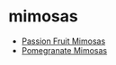 # mimosas

 * [Passion Fruit Mimosas](index/p/passion-fruit-mimosas-201213.json)
 * [Pomegranate Mimosas](index/p/pomegranate-mimosas-350910.json)
